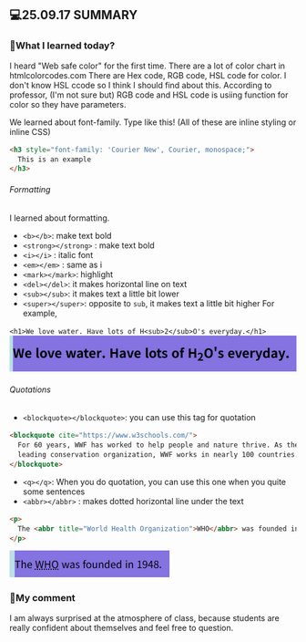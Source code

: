 ## 💻25.09.17 SUMMARY

### 📒What I learned today?

I heard "Web safe color" for the first time.
There are a lot of color chart in htmlcolorcodes.com
There are Hex code, RGB code, HSL code for color. I don't know HSL ccode so I think I should find about this.
According to professor, (I'm not sure but) RGB code and HSL code is usiing function for color so they have parameters.

We learned about font-family. Type like this! (All of these are inline styling or inline CSS)

```html
<h3 style="font-family: 'Courier New', Courier, monospace;">
  This is an example
</h3>
```

###### Formatting

I learned about formatting.

- `<b></b>`: make text bold
- `<strong></strong>` : make text bold
- `<i></i>` : italic font
- `<em></em>` : same as i
- `<mark></mark>`: highlight
- `<del></del>`: it makes horizontal line on text
- `<sub></sub>`: it makes text a little bit lower
- `<super></super>`: opposite to `sub`, it makes text a little bit higher
  For example,

`<h1>We love water. Have lots of H<sub>2</sub>O's everyday.</h1>`
![alt text](image.png)

###### Quotations

- `<blockquote></blockquote>`: you can use this tag for quotation

```html
<blockquote cite="https://www.w3schools.com/">
  For 60 years, WWF has worked to help people and nature thrive. As the world's
  leading conservation organization, WWF works in nearly 100 countries.
</blockquote>
```

- `<q></q>`: When you do quotation, you can use this one when you quite some sentences
- `<abbr></abbr>` : makes dotted horizontal line under the text

```html
<p>
  The <abbr title="World Health Organization">WHO</abbr> was founded in 1948.
</p>
```

![alt text](image-1.png)

### 🌟My comment

I am always surprised at the atmosphere of class, because students are really confident about themselves and feel free to question.
